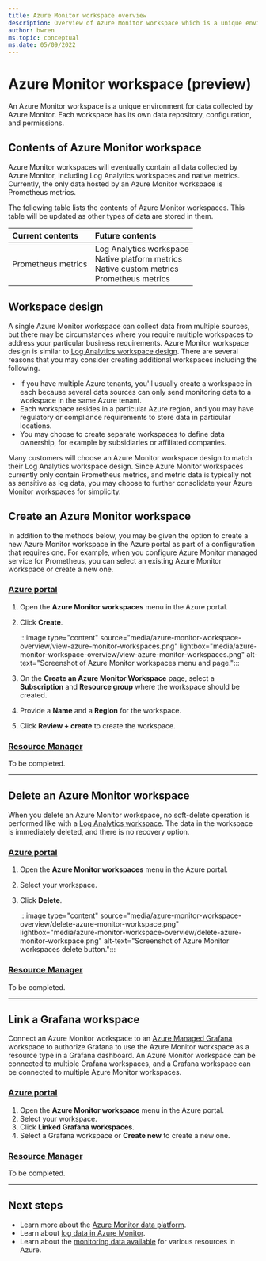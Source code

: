 ```yaml
---
title: Azure Monitor workspace overview
description: Overview of Azure Monitor workspace which is a unique environment for data collected by Azure Monitor.
author: bwren 
ms.topic: conceptual
ms.date: 05/09/2022
---
```


# Azure Monitor workspace (preview)
An Azure Monitor workspace is a unique environment for data collected by Azure Monitor. Each workspace has its own data repository, configuration, and permissions.


## Contents of Azure Monitor workspace
Azure Monitor workspaces will eventually contain all data collected by Azure Monitor, including Log Analytics workspaces and native metrics. Currently, the only data hosted by an Azure Monitor workspace is Prometheus metrics.

The following table lists the contents of Azure Monitor workspaces. This table will be updated as other types of data are stored in them.

| Current contents | Future contents |
|:---|:---|
| Prometheus metrics | Log Analytics workspace<br>Native platform metrics<br>Native custom metrics<br>Prometheus metrics |


## Workspace design
A single Azure Monitor workspace can collect data from multiple sources, but there may be circumstances where you require multiple workspaces to address your particular business requirements. Azure Monitor workspace design is similar to [Log Analytics workspace design](../logs/workspace-design.md). There are several reasons that you may consider creating additional workspaces including the following.

- If you have multiple Azure tenants, you'll usually create a workspace in each because several data sources can only send monitoring data to a workspace in the same Azure tenant.
- Each workspace resides in a particular Azure region, and you may have regulatory or compliance requirements to store data in particular locations.
- You may choose to create separate workspaces to define data ownership, for example by subsidiaries or affiliated companies.

Many customers will choose an Azure Monitor workspace design to match their Log Analytics workspace design. Since Azure Monitor workspaces currently only contain Prometheus metrics, and metric data is typically not as sensitive as log data, you may choose to further consolidate your Azure Monitor workspaces for simplicity.

## Create an Azure Monitor workspace
In addition to the methods below, you may be given the option to create a new Azure Monitor workspace in the Azure portal as part of a configuration that requires one. For example, when you configure Azure Monitor managed service for Prometheus, you can select an existing Azure Monitor workspace or create a new one.

### [Azure portal](#tab/azure-portal)

1. Open the **Azure Monitor workspaces** menu in the Azure portal.
2. Click **Create**.

    :::image type="content" source="media/azure-monitor-workspace-overview/view-azure-monitor-workspaces.png" lightbox="media/azure-monitor-workspace-overview/view-azure-monitor-workspaces.png" alt-text="Screenshot of Azure Monitor workspaces menu and page.":::

3. On the **Create an Azure Monitor Workspace** page, select a **Subscription** and **Resource group** where the workspace should be created.
4. Provide a **Name** and a **Region** for the workspace.
5. Click **Review + create** to create the workspace.

### [Resource Manager](#tab/resource-manager)
To be completed.

---


## Delete an Azure Monitor workspace
When you delete an Azure Monitor workspace, no soft-delete operation is performed like with a [Log Analytics workspace](../logs/delete-workspace.md). The data in the workspace is immediately deleted, and there is no recovery option.


### [Azure portal](#tab/azure-portal)

1. Open the **Azure Monitor workspaces** menu in the Azure portal.
2. Select your workspace.
4. Click **Delete**.

    :::image type="content" source="media/azure-monitor-workspace-overview/delete-azure-monitor-workspace.png" lightbox="media/azure-monitor-workspace-overview/delete-azure-monitor-workspace.png" alt-text="Screenshot of Azure Monitor workspaces delete button.":::

### [Resource Manager](#tab/resource-manager)
To be completed.

---


## Link a Grafana workspace
Connect an Azure Monitor workspace to an [Azure Managed Grafana](../../managed-grafana/overview.md) workspace to authorize Grafana to use the Azure Monitor workspace as a resource type in a Grafana dashboard. An Azure Monitor workspace can be connected to multiple Grafana workspaces, and a Grafana workspace can be connected to multiple Azure Monitor workspaces.



### [Azure portal](#tab/azure-portal)

1. Open the **Azure Monitor workspace** menu in the Azure portal.
2. Select your workspace.
3. Click **Linked Grafana workspaces**.
4. Select a Grafana workspace or **Create new** to create a new one.

### [Resource Manager](#tab/resource-manager)
To be completed.

---


## Next steps

- Learn more about the [Azure Monitor data platform](../data-platform.md).
- Learn about [log data in Azure Monitor](../logs/data-platform-logs.md).
- Learn about the [monitoring data available](../data-sources.md) for various resources in Azure.

